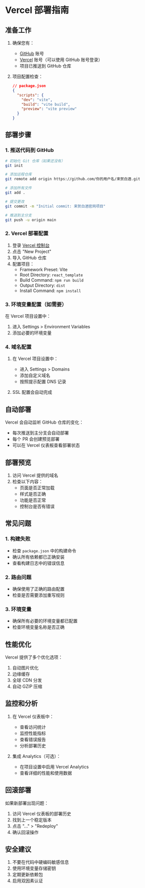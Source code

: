 # Vercel 部署指南

## 准备工作

1. 确保您有：
   - [GitHub](https://github.com) 账号
   - [Vercel](https://vercel.com) 账号（可以使用 GitHub 账号登录）
   - 项目已推送到 GitHub 仓库

2. 项目配置检查：
   ```json
   // package.json
   {
     "scripts": {
       "dev": "vite",
       "build": "vite build",
       "preview": "vite preview"
     }
   }
   ```

## 部署步骤

### 1. 推送代码到 GitHub

```bash
# 初始化 Git 仓库（如果还没有）
git init

# 添加远程仓库
git remote add origin https://github.com/你的用户名/来贺白酒.git

# 添加所有文件
git add .

# 提交更改
git commit -m "Initial commit: 来贺白酒官网项目"

# 推送到主分支
git push -u origin main
```

### 2. Vercel 部署配置

1. 登录 [Vercel 控制台](https://vercel.com)
2. 点击 "New Project"
3. 导入 GitHub 仓库
4. 配置项目：
   - Framework Preset: Vite
   - Root Directory: `react_template`
   - Build Command: `npm run build`
   - Output Directory: `dist`
   - Install Command: `npm install`

### 3. 环境变量配置（如需要）

在 Vercel 项目设置中：
1. 进入 Settings > Environment Variables
2. 添加必要的环境变量

### 4. 域名配置

1. 在 Vercel 项目设置中：
   - 进入 Settings > Domains
   - 添加自定义域名
   - 按照提示配置 DNS 记录

2. SSL 配置会自动完成

## 自动部署

Vercel 会自动监听 GitHub 仓库的变化：
- 每次推送到主分支会自动部署
- 每个 PR 会创建预览部署
- 可以在 Vercel 仪表板查看部署状态

## 部署预览

1. 访问 Vercel 提供的域名
2. 检查以下内容：
   - 页面是否正常加载
   - 样式是否正确
   - 功能是否正常
   - 控制台是否有错误

## 常见问题

### 1. 构建失败
- 检查 `package.json` 中的构建命令
- 确认所有依赖都已正确安装
- 查看构建日志中的错误信息

### 2. 路由问题
- 确保使用了正确的路由配置
- 检查是否需要添加重写规则

### 3. 环境变量
- 确保所有必要的环境变量都已配置
- 检查环境变量名称是否正确

## 性能优化

Vercel 提供了多个优化选项：
1. 自动图片优化
2. 边缘缓存
3. 全球 CDN 分发
4. 自动 GZIP 压缩

## 监控和分析

1. 在 Vercel 仪表板中：
   - 查看访问统计
   - 监控性能指标
   - 查看错误报告
   - 分析部署历史

2. 集成 Analytics（可选）：
   - 在项目设置中启用 Vercel Analytics
   - 查看详细的性能和使用数据

## 回滚部署

如果新部署出现问题：
1. 访问 Vercel 仪表板的部署历史
2. 找到上一个稳定版本
3. 点击 "..." > "Redeploy"
4. 确认回滚操作

## 安全建议

1. 不要在代码中硬编码敏感信息
2. 使用环境变量存储密钥
3. 定期更新依赖包
4. 启用双因素认证 